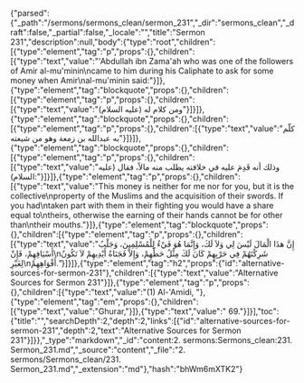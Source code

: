 {"parsed":{"_path":"/sermons/sermons_clean/sermon_231","_dir":"sermons_clean","_draft":false,"_partial":false,"_locale":"","title":"Sermon 231","description":null,"body":{"type":"root","children":[{"type":"element","tag":"p","props":{},"children":[{"type":"text","value":"'Abdullah ibn Zama'ah who was one of the followers of Amir al-mu'minin\ncame to him during his Caliphate to ask for some money when Amir\nal-mu'minin said:"}]},{"type":"element","tag":"blockquote","props":{},"children":[{"type":"element","tag":"p","props":{},"children":[{"type":"text","value":"ومن كلام له (عليه السلام)"}]}]},{"type":"element","tag":"blockquote","props":{},"children":[{"type":"element","tag":"p","props":{},"children":[{"type":"text","value":"كلّم به عبدالله بن زمعة وهو من شيعته"}]}]},{"type":"element","tag":"blockquote","props":{},"children":[{"type":"element","tag":"p","props":{},"children":[{"type":"text","value":"وذلك أنه قَدِمَ عليه في خلافته يطلب منه مالاً، فقال (عليه السلام):"}]}]},{"type":"element","tag":"p","props":{},"children":[{"type":"text","value":"This money is neither for me nor for you, but it is the collective\nproperty of the Muslims and the acquisition of their swords. If you had\ntaken part with them in their fighting you would have a share equal to\ntheirs, otherwise the earning of their hands cannot be for other than\ntheir mouths."}]},{"type":"element","tag":"blockquote","props":{},"children":[{"type":"element","tag":"p","props":{},"children":[{"type":"text","value":"إِنَّ هذَا الْمَالَ لَيْسَ لِي وَلاَ لَكَ، وَإِنَّمَا هُوَ فَيْءٌ لِلْمُسْلِمِينَ، وَجَلْبُ أَسْيَافِهِمْ، فَإِنْ\nشَرِكْتَهُمْ فِي حَرْبِهِمْ كَانَ لَكَ مِثْلُ حَظِّهِمْ، وَإِلاَّ فَجَنَاةُ أَيْدِيهِمْ لاَ تَكُونُ لِغَيْرِ\nأَفْوَاهِهِمْ."}]}]},{"type":"element","tag":"h2","props":{"id":"alternative-sources-for-sermon-231"},"children":[{"type":"text","value":"Alternative Sources for Sermon 231"}]},{"type":"element","tag":"p","props":{},"children":[{"type":"text","value":"(1) Al-'Amidi, "},{"type":"element","tag":"em","props":{},"children":[{"type":"text","value":"Ghurar,"}]},{"type":"text","value":" 69."}]}],"toc":{"title":"","searchDepth":2,"depth":2,"links":[{"id":"alternative-sources-for-sermon-231","depth":2,"text":"Alternative Sources for Sermon 231"}]}},"_type":"markdown","_id":"content:2. sermons:Sermons_clean:231. Sermon_231.md","_source":"content","_file":"2. sermons/Sermons_clean/231. Sermon_231.md","_extension":"md"},"hash":"bhWm6mXTK2"}